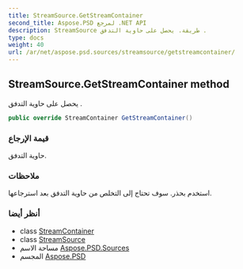 ```yaml
---
title: StreamSource.GetStreamContainer
second_title: Aspose.PSD لمرجع .NET API
description: StreamSource طريقة. يحصل على حاوية التدفق .
type: docs
weight: 40
url: /ar/net/aspose.psd.sources/streamsource/getstreamcontainer/
---
```

## StreamSource.GetStreamContainer method

يحصل على حاوية التدفق .

```csharp
public override StreamContainer GetStreamContainer()
```

### قيمة الإرجاع

حاوية التدفق.

### ملاحظات

استخدم بحذر. سوف تحتاج إلى التخلص من حاوية التدفق بعد استرجاعها.

### أنظر أيضا

* class [StreamContainer](../../../aspose.psd/streamcontainer/)
* class [StreamSource](../)
* مساحة الاسم [Aspose.PSD.Sources](../../streamsource/)
* المجسم [Aspose.PSD](../../../)


